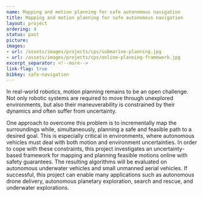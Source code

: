 ```yaml
---
name: Mapping and motion planning for safe autonomous navigation
title: Mapping and motion planning for safe autonomous navigation
layout: project
ordering: 4
status: past
picture:
images:
- url: /assets/images/projects/cps/submarine-planning.jpg
- url: /assets/images/projects/cps/online-planning-framework.jpg
excerpt_separator: <!--more-->
link-flag: true
bibkey: safe-navigation
---
```


In real-world robotics, motion planning remains to be an open challenge. Not only robotic systems are required to move through unexplored environments, but also their maneuverability is constrained by their dynamics and often suffer from uncertainty.

<!--more-->

One approach to overcome this problem is to incrementally map the surroundings while, simultaneously, planning a safe and feasible path to a desired goal. This is especially critical in environments, where autonomous vehicles must deal with both motion and environment uncertainties.  In order to cope with these constraints, this project investigates an uncertainty-based framework for mapping and planning feasible motions online with safety guarantees. The resulting algorithms will be evaluated on autonomous underwater vehicles and small unmanned aerial vehicles.  If successful, this project can enable many applications such as autonomous drone delivery, autonomous planetary exploration, search and rescue, and underwater explorations.

